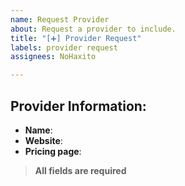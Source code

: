 ```yaml
---
name: Request Provider
about: Request a provider to include.
title: "[➕] Provider Request"
labels: provider request
assignees: NoHaxito

---
```


## Provider Information:

- **Name**:
- **Website**:
- **Pricing page**:

> **All fields are required**
